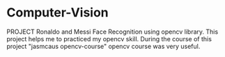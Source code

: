 # Computer-Vision

PROJECT
Ronaldo and Messi Face Recognition using opencv library.
This project helps me to practiced my opencv skill.
During the course of this project "jasmcaus
opencv-course" opencv course was very useful.
